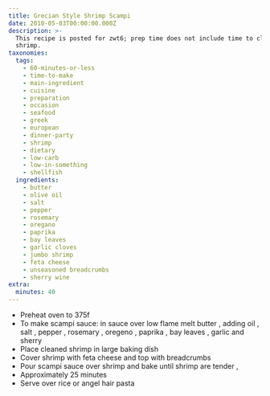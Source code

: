 ```yaml
---
title: Grecian Style Shrimp Scampi
date: 2010-05-03T00:00:00.000Z
description: >-
  This recipe is posted for zwt6; prep time does not include time to clean
  shrimp.
taxonomies:
  tags:
    - 60-minutes-or-less
    - time-to-make
    - main-ingredient
    - cuisine
    - preparation
    - occasion
    - seafood
    - greek
    - european
    - dinner-party
    - shrimp
    - dietary
    - low-carb
    - low-in-something
    - shellfish
  ingredients:
    - butter
    - olive oil
    - salt
    - pepper
    - rosemary
    - oregano
    - paprika
    - bay leaves
    - garlic cloves
    - jumbo shrimp
    - feta cheese
    - unseasoned breadcrumbs
    - sherry wine
extra:
  minutes: 40
---
```

 - Preheat oven to 375f
 - To make scampi sauce: in sauce over low flame melt butter , adding oil , salt , pepper , rosemary , oregeno , paprika , bay leaves , garlic and sherry
 - Place cleaned shrimp in large baking dish
 - Cover shrimp with feta cheese and top with breadcrumbs
 - Pour scampi sauce over shrimp and bake until shrimp are tender ,
 - Approximately 25 minutes
 - Serve over rice or angel hair pasta

